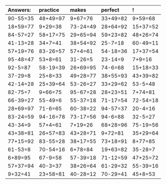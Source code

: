 | Answers: | practice | makes | perfect | ! |
| :--- | :--- | :--- | :--- | :--- |
| 90-55=35 | 48+49=97 | 9+67=76 | 33+49=82 | 9+59=68 | 
| 18+59=77 | 9+29=38 | 73-24=49 | 28+64=92 | 15+37=52 | 
| 84-57=27 | 58+17=75 | 29+65=94 | 59+23=82 | 48+26=74 | 
| 41-13=28 | 34+7=41 | 38+54=92 | 25-7=18 | 60-49=11 | 
| 57+19=76 | 83-26=57 | 57+4=61 | 54-18=36 | 17+37=54 | 
| 95-48=47 | 53+8=61 | 31-26=5 | 23-14=9 | 7+9=16 | 
| 92-5=87 | 58-19=39 | 26+69=95 | 74-6=68 | 15+18=33 | 
| 37-29=8 | 25+8=33 | 49+28=77 | 38+55=93 | 43+39=82 | 
| 42-14=28 | 25+39=64 | 53-26=27 | 33+29=62 | 53-5=48 | 
| 82-75=7 | 9+66=75 | 95-67=28 | 28+23=51 | 7+74=81 | 
| 66-39=27 | 55-49=6 | 55-37=18 | 71-17=54 | 72-54=18 | 
| 28+69=97 | 71-6=65 | 60-38=22 | 94-57=37 | 20-4=16 | 
| 83-24=59 | 94-16=78 | 73-17=56 | 94-6=88 | 32-5=27 | 
| 43-34=9 | 57+4=61 | 7+19=26 | 68+28=96 | 75-19=56 | 
| 43+38=81 | 26+57=83 | 43+28=71 | 9+72=81 | 35+29=64 | 
| 77+15=92 | 83-55=28 | 38+17=55 | 73+18=91 | 8+77=85 | 
| 61-53=8 | 70-54=16 | 6+78=84 | 19+63=82 | 35-28=7 | 
| 6+89=95 | 67-9=58 | 57-39=18 | 71-12=59 | 47+25=72 | 
| 57+37=94 | 40-3=37 | 38+26=64 | 61-29=32 | 55-39=16 | 
| 9+32=41 | 23+58=81 | 40-28=12 | 70-29=41 | 45+8=53 | 
